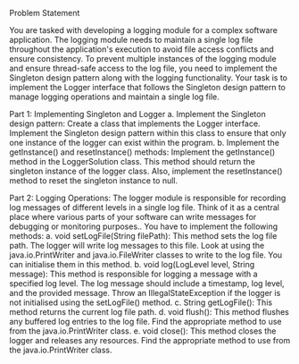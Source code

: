 Problem Statement

You are tasked with developing a logging module for a complex software application. The logging module needs to maintain a single log file throughout the application's execution to avoid file access conflicts and ensure consistency. To prevent multiple instances of the logging module and ensure thread-safe access to the log file, you need to implement the Singleton design pattern along with the logging functionality. Your task is to implement the Logger interface that follows the Singleton design pattern to manage logging operations and maintain a single log file.

Part 1: Implementing Singleton and Logger
    a.	Implement the Singleton design pattern: Create a class that implements the Logger interface. Implement the Singleton design pattern within this class to ensure that only one instance of the logger can exist within the program.
    b.	Implement the getInstance() and resetInstance() methods: Implement the getInstance() method in the LoggerSolution class. This method should return the singleton instance of the logger class. Also, implement the resetInstance() method to reset the singleton instance to null.

Part 2: Logging Operations: 
    The logger module is responsible for recording log messages of different levels in a single log file. Think of it as a central place where various parts of your software can write messages for debugging or monitoring purposes.. You have to implement the following methods:
    a.	void setLogFile(String filePath): This method sets the log file path. The logger will write log messages to this file. Look at using the java.io.PrintWriter and java.io.FileWriter classes to write to the log file. You can initialise them in this method.
    b.	void log(LogLevel level, String message): This method is responsible for logging a message with a specified log level. The log message should include a timestamp, log level, and the provided message. Throw an IllegalStateException if the logger is not initialised using the setLogFile() method.
    c.	String getLogFile(): This method returns the current log file path.
    d.	void flush(): This method flushes any buffered log entries to the log file. Find the appropriate method to use from the java.io.PrintWriter class.
    e. void close(): This method closes the logger and releases any resources. Find the appropriate method to use from the java.io.PrintWriter class.
